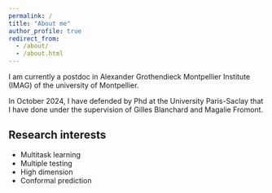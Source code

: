 ```yaml
---
permalink: /
title: "About me"
author_profile: true
redirect_from: 
  - /about/
  - /about.html
---
```


I am currently a postdoc in Alexander Grothendieck Montpellier Institute (IMAG) of the university of Montpellier.

In October 2024, I have defended by Phd at the University Paris-Saclay that I have done under the supervision of Gilles Blanchard and Magalie Fromont.

## Research interests

- Multitask learning
- Multiple testing
- High dimension
- Conformal prediction

